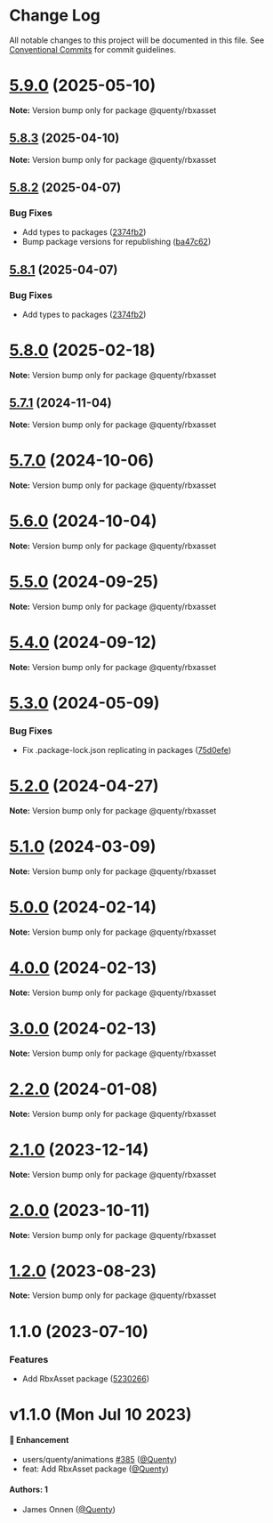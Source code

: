 # Change Log

All notable changes to this project will be documented in this file.
See [Conventional Commits](https://conventionalcommits.org) for commit guidelines.

# [5.9.0](https://github.com/Quenty/NevermoreEngine/compare/@quenty/rbxasset@5.8.3...@quenty/rbxasset@5.9.0) (2025-05-10)

**Note:** Version bump only for package @quenty/rbxasset





## [5.8.3](https://github.com/Quenty/NevermoreEngine/compare/@quenty/rbxasset@5.8.2...@quenty/rbxasset@5.8.3) (2025-04-10)

**Note:** Version bump only for package @quenty/rbxasset





## [5.8.2](https://github.com/Quenty/NevermoreEngine/compare/@quenty/rbxasset@5.8.0...@quenty/rbxasset@5.8.2) (2025-04-07)


### Bug Fixes

* Add types to packages ([2374fb2](https://github.com/Quenty/NevermoreEngine/commit/2374fb2b043cfbe0e9b507b3316eec46a4e353a0))
* Bump package versions for republishing ([ba47c62](https://github.com/Quenty/NevermoreEngine/commit/ba47c62e32170bf74377b0c658c60b84306dc294))





## [5.8.1](https://github.com/Quenty/NevermoreEngine/compare/@quenty/rbxasset@5.8.0...@quenty/rbxasset@5.8.1) (2025-04-07)


### Bug Fixes

* Add types to packages ([2374fb2](https://github.com/Quenty/NevermoreEngine/commit/2374fb2b043cfbe0e9b507b3316eec46a4e353a0))





# [5.8.0](https://github.com/Quenty/NevermoreEngine/compare/@quenty/rbxasset@5.7.1...@quenty/rbxasset@5.8.0) (2025-02-18)

**Note:** Version bump only for package @quenty/rbxasset





## [5.7.1](https://github.com/Quenty/NevermoreEngine/compare/@quenty/rbxasset@5.7.0...@quenty/rbxasset@5.7.1) (2024-11-04)

**Note:** Version bump only for package @quenty/rbxasset





# [5.7.0](https://github.com/Quenty/NevermoreEngine/compare/@quenty/rbxasset@5.6.0...@quenty/rbxasset@5.7.0) (2024-10-06)

**Note:** Version bump only for package @quenty/rbxasset





# [5.6.0](https://github.com/Quenty/NevermoreEngine/compare/@quenty/rbxasset@5.5.0...@quenty/rbxasset@5.6.0) (2024-10-04)

**Note:** Version bump only for package @quenty/rbxasset





# [5.5.0](https://github.com/Quenty/NevermoreEngine/compare/@quenty/rbxasset@5.4.0...@quenty/rbxasset@5.5.0) (2024-09-25)

**Note:** Version bump only for package @quenty/rbxasset





# [5.4.0](https://github.com/Quenty/NevermoreEngine/compare/@quenty/rbxasset@5.3.0...@quenty/rbxasset@5.4.0) (2024-09-12)

**Note:** Version bump only for package @quenty/rbxasset





# [5.3.0](https://github.com/Quenty/NevermoreEngine/compare/@quenty/rbxasset@5.2.0...@quenty/rbxasset@5.3.0) (2024-05-09)


### Bug Fixes

* Fix .package-lock.json replicating in packages ([75d0efe](https://github.com/Quenty/NevermoreEngine/commit/75d0efeef239f221d93352af71a5b3e930ec23c5))





# [5.2.0](https://github.com/Quenty/NevermoreEngine/compare/@quenty/rbxasset@5.1.0...@quenty/rbxasset@5.2.0) (2024-04-27)

**Note:** Version bump only for package @quenty/rbxasset





# [5.1.0](https://github.com/Quenty/NevermoreEngine/compare/@quenty/rbxasset@5.0.0...@quenty/rbxasset@5.1.0) (2024-03-09)

**Note:** Version bump only for package @quenty/rbxasset





# [5.0.0](https://github.com/Quenty/NevermoreEngine/compare/@quenty/rbxasset@4.0.0...@quenty/rbxasset@5.0.0) (2024-02-14)

**Note:** Version bump only for package @quenty/rbxasset





# [4.0.0](https://github.com/Quenty/NevermoreEngine/compare/@quenty/rbxasset@3.0.0...@quenty/rbxasset@4.0.0) (2024-02-13)

**Note:** Version bump only for package @quenty/rbxasset





# [3.0.0](https://github.com/Quenty/NevermoreEngine/compare/@quenty/rbxasset@2.2.0...@quenty/rbxasset@3.0.0) (2024-02-13)

**Note:** Version bump only for package @quenty/rbxasset





# [2.2.0](https://github.com/Quenty/NevermoreEngine/compare/@quenty/rbxasset@2.1.0...@quenty/rbxasset@2.2.0) (2024-01-08)

**Note:** Version bump only for package @quenty/rbxasset





# [2.1.0](https://github.com/Quenty/NevermoreEngine/compare/@quenty/rbxasset@2.0.0...@quenty/rbxasset@2.1.0) (2023-12-14)

**Note:** Version bump only for package @quenty/rbxasset





# [2.0.0](https://github.com/Quenty/NevermoreEngine/compare/@quenty/rbxasset@1.2.0...@quenty/rbxasset@2.0.0) (2023-10-11)

**Note:** Version bump only for package @quenty/rbxasset





# [1.2.0](https://github.com/Quenty/NevermoreEngine/compare/@quenty/rbxasset@1.1.0...@quenty/rbxasset@1.2.0) (2023-08-23)

**Note:** Version bump only for package @quenty/rbxasset





# 1.1.0 (2023-07-10)


### Features

* Add RbxAsset package ([5230266](https://github.com/Quenty/NevermoreEngine/commit/5230266032a171167b27f06798908e10c731c718))





# v1.1.0 (Mon Jul 10 2023)

#### 🚀 Enhancement

- users/quenty/animations [#385](https://github.com/Quenty/NevermoreEngine/pull/385) ([@Quenty](https://github.com/Quenty))
- feat: Add RbxAsset package ([@Quenty](https://github.com/Quenty))

#### Authors: 1

- James Onnen ([@Quenty](https://github.com/Quenty))
